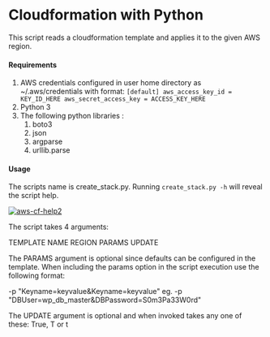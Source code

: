 # Cloudformation with Python 

This script reads a cloudformation template and applies it to the given AWS region. 


#### Requirements

1. AWS credentials configured in user home directory as ~/.aws/credentials with format: 
`[default]
aws_access_key_id = KEY_ID_HERE
aws_secret_access_key = ACCESS_KEY_HERE`
2. Python 3
3. The following python libraries : 
	1. boto3
	2. json
	3. argparse
	4. urllib.parse
	
#### Usage

The scripts name is create_stack.py. Running `create_stack.py -h` will reveal the script help. 

                        
<a href="#"><img src="https://i.ibb.co/4mbLdYd/aws-cf-help2.png" alt="aws-cf-help2" border="0" /></a>

The script takes 4 arguments:

TEMPLATE
NAME
REGION
PARAMS
UPDATE

The PARAMS argument is optional since defaults can be configured in the template. When including the params option in the script execution use the following format: 

-p "Keyname=keyvalue&Keyname=keyvalue"
eg.
-p "DBUser=wp_db_master&DBPassword=S0m3Pa33W0rd"

The UPDATE argument is optional and when invoked takes any one of these: True, T or t
